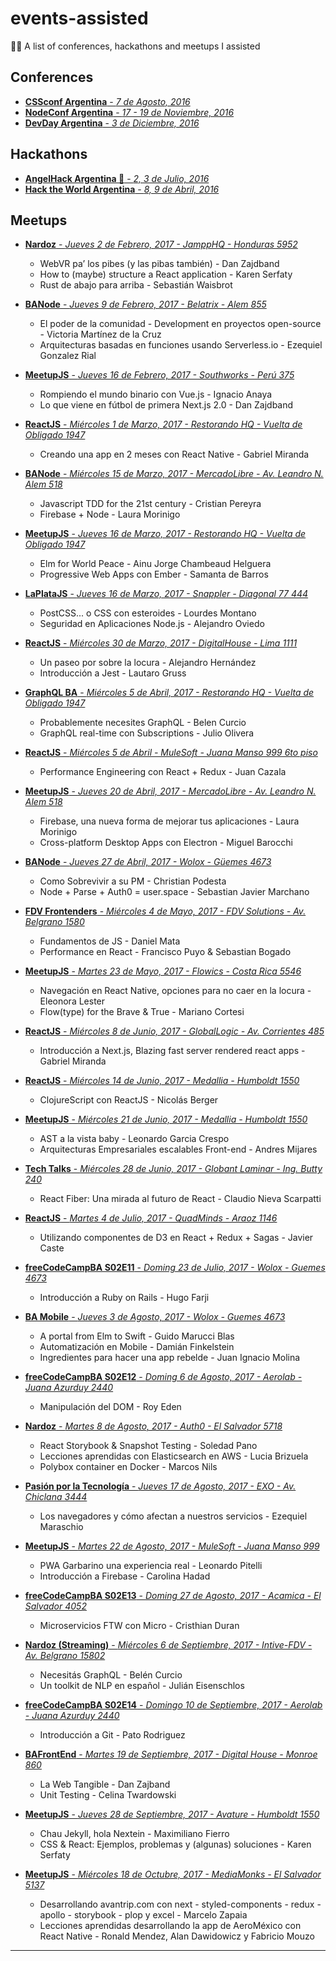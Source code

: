 # events-assisted
👨‍🏫 A list of conferences, hackathons and meetups I assisted

## Conferences
* [<b>CSSconf Argentina</b> - <i>7 de Agosto, 2016</i>](http://cssconfar.com)
* [<b>NodeConf Argentina</b> - <i>17 - 19 de Noviembre, 2016</i>](https://2016.nodeconf.com.ar)
* [<b>DevDay Argentina</b> - <i>3 de Diciembre, 2016</i>](http://devday-ar.com)

## Hackathons
* [<b>AngelHack Argentina 🥇</b> - <i>2, 3 de Julio, 2016</i>](http://angelhack.com/angelhack-buenos-aires-2016)
* [<b>Hack the World Argentina</b> - <i>8, 9 de Abril, 2016</i>](https://hacktheworld.beer/Argentina_2017)

## Meetups

* [<b>Nardoz</b> - <i>Jueves 2 de Febrero, 2017 - JamppHQ - Honduras 5952</i>](https://www.meetup.com/es-ES/Nardoz/events/237054879)
    * WebVR pa’ los pibes (y las pibas también) - Dan Zajdband
    * How to (maybe) structure a React application - Karen Serfaty
    * Rust de abajo para arriba - Sebastián Waisbrot

* [<b>BANode</b> - <i>Jueves 9 de Febrero, 2017 - Belatrix - Alem 855</i>](https://www.meetup.com/es-ES/banodejs/events/237407547)
    * El poder de la comunidad - Development en proyectos open-source - Victoria Martínez de la Cruz
    * Arquitecturas basadas en funciones usando Serverless.io - Ezequiel Gonzalez Rial
    
* [<b>MeetupJS</b> - <i>Jueves 16 de Febrero, 2017 - Southworks - Perú 375</i>](https://www.meetup.com/es-ES/Meetup-js/events/237609108)
    * Rompiendo el mundo binario con Vue.js - Ignacio Anaya
    * Lo que viene en fútbol de primera Next.js 2.0 - Dan Zajdband
    
* [<b>ReactJS</b> - <i>Miércoles 1 de Marzo, 2017 - Restorando HQ - Vuelta de Obligado 1947</i>](https://www.meetup.com/es-ES/React-js-en-Buenos-Aires/events/237502568)
   * Creando una app en 2 meses con React Native - Gabriel Miranda
    
* [<b>BANode</b> - <i>Miércoles 15 de Marzo, 2017 - MercadoLibre - Av. Leandro N. Alem 518</i>](https://www.meetup.com/es-ES/banodejs/events/238296787)
   * Javascript TDD for the 21st century - Cristian Pereyra
   * Firebase + Node - Laura Morinigo    

* [<b>MeetupJS</b> - <i>Jueves 16 de Marzo, 2017 - Restorando HQ - Vuelta de Obligado 1947</i>](https://www.meetup.com/es-ES/Meetup-js/events/238094647)
   * Elm for World Peace - Ainu Jorge Chambeaud Helguera
   * Progressive Web Apps con Ember - Samanta de Barros

* [<b>LaPlataJS</b> - <i>Jueves 16 de Marzo, 2017 - Snappler - Diagonal 77 444</i>](http://laplatajs.github.io/meetups)
   * PostCSS... o CSS con esteroides - Lourdes Montano
   * Seguridad en Aplicaciones Node.js - Alejandro Oviedo
    
* [<b>ReactJS</b> - <i>Miércoles 30 de Marzo, 2017 - DigitalHouse - Lima 1111</i>](https://www.meetup.com/es-ES/React-js-en-Buenos-Aires/events/238221835)
   * Un paseo por sobre la locura - Alejandro Hernández
   * Introducción a Jest - Lautaro Gruss

* [<b>GraphQL BA</b> - <i>Miércoles 5 de Abril, 2017 - Restorando HQ - Vuelta de Obligado 1947</i>](https://www.meetup.com/es-ES/GraphQL-BA/events/238371495)
   * Probablemente necesites GraphQL - Belen Curcio
   * GraphQL real-time con Subscriptions - Julio Olivera

* [<b>ReactJS</b> - <i>Miércoles 5 de Abril - MuleSoft - Juana Manso 999 6to piso</i>](https://www.meetup.com/es-ES/React-js-en-Buenos-Aires/events/238854265)
   * Performance Engineering con React + Redux - Juan Cazala

* [<b>MeetupJS</b> - <i>Jueves 20 de Abril, 2017 - MercadoLibre - Av. Leandro N. Alem 518</i>](https://www.meetup.com/es-ES/Meetup-js/events/238860580)
   * Firebase, una nueva forma de mejorar tus aplicaciones - Laura Morinigo 
   * Cross-platform Desktop Apps con Electron - Miguel Barocchi
   
* [<b>BANode</b> - <i>Jueves 27 de Abril, 2017 - Wolox - Güemes 4673</i>](https://www.meetup.com/es-ES/banodejs/events/239365282)
   * Como Sobrevivir a su PM - Christian Podesta
   * Node + Parse + Auth0 = user.space - Sebastian Javier Marchano

* [<b>FDV Frontenders</b> - <i>Miércoles 4 de Mayo, 2017 - FDV Solutions - Av. Belgrano 1580</i>](https://www.meetup.com/es-ES/FDV-Frontenders/events/239451557)
   * Fundamentos de JS - Daniel Mata
   * Performance en React - Francisco Puyo & Sebastian Bogado

* [<b>MeetupJS</b> - <i>Martes 23 de Mayo, 2017 - Flowics - Costa Rica 5546</i>](https://www.meetup.com/es-ES/Meetup-js/events/239998577)
   * Navegación en React Native, opciones para no caer en la locura - Eleonora Lester  
   * Flow(type) for the Brave & True - Mariano Cortesi

* [<b>ReactJS</b> - <i>Miércoles 8 de Junio, 2017 - GlobalLogic - Av. Corrientes 485</i>](https://www.meetup.com/es-ES/React-js-en-Buenos-Aires/events/240295544)
   * Introducción a Next.js, Blazing fast server rendered react apps - Gabriel Miranda

* [<b>ReactJS</b> - <i>Miércoles 14 de Junio, 2017 - Medallia - Humboldt 1550</i>](https://www.meetup.com/es-ES/React-js-en-Buenos-Aires/events/240536898)
   * ClojureScript con ReactJS - Nicolás Berger

* [<b>MeetupJS</b> - <i>Miércoles 21 de Junio, 2017 - Medallia - Humboldt 1550</i>](https://www.meetup.com/es-ES/Meetup-js/events/240813118)
   * AST a la vista baby - Leonardo Garcia Crespo 
   * Arquitecturas Empresariales escalables Front-end - Andres Mijares

* [<b>Tech Talks</b> - <i>Miércoles 28 de Junio, 2017 - Globant Laminar - Ing. Butty 240</i>](https://www.meetup.com/es-ES/Tech-Talks-Globant/events/240964014)
   * React Fiber: Una mirada al futuro de React - Claudio Nieva Scarpatti 

* [<b>ReactJS</b> - <i>Martes 4 de Julio, 2017 - QuadMinds - Araoz 1146</i>](https://www.meetup.com/es-ES/React-js-en-Buenos-Aires/events/241086867)
   * Utilizando componentes de D3 en React + Redux + Sagas - Javier Caste

* [<b>freeCodeCampBA S02E11</b> - <i>Doming 23 de Julio, 2017 - Wolox - Guemes 4673</i>](https://www.meetup.com/es-ES/freeCodeCampBA/events/241662741)
   * Introducción a Ruby on Rails - Hugo Farji

* [<b>BA Mobile</b> - <i>Jueves 3 de Agosto, 2017 - Wolox - Guemes 4673</i>](https://www.meetup.com/es-ES/Buenos-Aires-Mobile-Meetup/events/241855897)
   * A portal from Elm to Swift - Guido Marucci Blas
   * Automatización en Mobile - Damián Finkelstein
   * Ingredientes para hacer una app rebelde - Juan Ignacio Molina

* [<b>freeCodeCampBA S02E12</b> - <i>Doming 6 de Agosto, 2017 - Aerolab - Juana Azurduy 2440</i>](https://www.meetup.com/es-ES/freeCodeCampBA/events/242165714)
   * Manipulación del DOM - Roy Eden

* [<b>Nardoz</b> - <i>Martes 8 de Agosto, 2017 - Auth0 - El Salvador 5718</i>](https://www.meetup.com/es-ES/Nardoz/events/242294715)
    * React Storybook & Snapshot Testing - Soledad Pano
    * Lecciones aprendidas con Elasticsearch en AWS - Lucia Brizuela
    * Polybox container en Docker - Marcos Nils

* [<b>Pasión por la Tecnología</b> - <i>Jueves 17 de Agosto, 2017 - EXO - Av. Chiclana 3444</i>](https://www.meetup.com/es-ES/Pasion-por-la-tecnologia/events/241684540)
    * Los navegadores y cómo afectan a nuestros servicios - Ezequiel Maraschio 
   
* [<b>MeetupJS</b> - <i>Martes 22 de Agosto, 2017 - MuleSoft - Juana Manso 999</i>](https://www.meetup.com/es-ES/Meetup-js/events/242439836)
    * PWA Garbarino una experiencia real - Leonardo Pitelli
    * Introducción a Firebase - Carolina Hadad 

* [<b>freeCodeCampBA S02E13</b> - <i>Doming 27 de Agosto, 2017 - Acamica - El Salvador 4052</i>](https://www.meetup.com/es-ES/freeCodeCampBA/events/242696555)
   * Microservicios FTW con Micro -  Cristhian Duran

* [<b>Nardoz (Streaming)</b> - <i>Miércoles 6 de Septiembre, 2017 - Intive-FDV - Av. Belgrano 15802</i>](https://www.meetup.com/es-ES/Nardoz/events/242964403)
    * Necesitás GraphQL - Belén Curcio
    * Un toolkit de NLP en español - Julián Eisenschlos

* [<b>freeCodeCampBA S02E14</b> - <i>Domingo 10 de Septiembre, 2017 - Aerolab - Juana Azurduy 2440</i>](https://www.meetup.com/es-ES/freeCodeCampBA/events/243113715)
   * Introducción a Git - Pato Rodriguez

* [<b>BAFrontEnd</b> - <i>Martes 19 de Septiembre, 2017 - Digital House - Monroe 860</i>](https://www.meetup.com/es/BAFrontend/events/243144503)
   * La Web Tangible - Dan Zajband
   * Unit Testing - Celina Twardowski

* [<b>MeetupJS</b> - <i>Jueves 28 de Septiembre, 2017 - Avature - Humboldt 1550</i>](https://www.meetup.com/es-ES/Meetup-js/events/243553503)
   * Chau Jekyll, hola Nextein - Maximiliano Fierro
   * CSS & React: Ejemplos, problemas y (algunas) soluciones - Karen Serfaty

* [<b>MeetupJS</b> - <i>Miércoles 18 de Octubre, 2017 - MediaMonks - El Salvador 5137</i>](https://www.meetup.com/es-ES/Meetup-js/events/244152251)
   * Desarrollando avantrip.com con next - styled-components - redux - apollo - storybook - plop y excel - Marcelo Zapaia
   * Lecciones aprendidas desarrollando la app de AeroMéxico con React Native - Ronald Mendez, Alan Dawidowicz y Fabricio Mouzo

___

